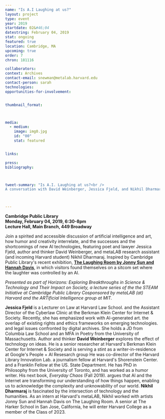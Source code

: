 ```yaml
---
name: "Is A.I Laughing at us?"
layout: project
type: event
year: 2019
startdate: 02&#46;04
datestring: February 04, 2019
stat: ongoing
featured: true
location: Cambridge, MA
upcoming: true
order: 7
chron: 181116

collaborators:
context: Archives
contact-email: snewman@metalab.harvard.edu
contact-person: sarah
technologies: 
opportunities-for-involvement:


thumbnail_format:



media:
  - medium:
    image: img0.jpg
    id: "00"
    stat: featured


links:

press:
bibliography:



tweet-summary: "Is A.I. Laughing at us?<br />
A conversation with David Weinberger, Jessica Fjeld, and Nikhil Dharmaraj"



---
```

**Cambridge Public Library<br />
Monday, February 04, 2019, 6:30-8pm<br />
Lecture Hall, Main Branch, 449 Broadway**

Join a spirited and accessible discussion of artificial intelligence and art, how humor and creativity interrelate, and the successes and the shortcomings of new Al technologies, featuring poet and lawyer Jessica Fjeld, author and thinker David Weinberger, and metaLAB research assistant (and incoming Harvard student) Nikhil Dharmaraj. Inspired by Cambridge Public Library's recent exhibition, **[The Laughing Room by Jonny Sun and Hannah Davis](../laughingroom)**, in which visitors found themselves on a sitcom set where the laughter was controlled by an Al.

*Presented as part of Horizons: Exploring Breakthroughs in Science & Technology and Their Impact on Society, a lecture series of the the STEAM Initiative at Cambridge Public Library Cosponsored by metaLAB (at) Harvard and the ARTificial Intelligence group at MIT.*

**Jessica Fjeld** is a Lecturer on Law at Harvard Law School. and the Assistant Director of the Cyberlaw Clinic at the Berkman Klein Center for Internet & Society. Recently, she has emphasized work with Al-generated art. the overlap of existing rights and ethics frameworks on emerging technologies. and legal issues confronted by digital archives. She holds a JD from Columbia Law School and an MFA in Poetry from the University of Massachusetts. Author and thinker **David Weinberger** explores the effect of technology on ideas. He is a senior researcher at Harvard's Berkman Klein Center for Internet & Society and is serving a stint as a writ­er-in-residence at Google's People + Al Resesarch group He was co-director of the Harvard Library Innova­tion Lab. a journalism fellow at Harvard's Shorenstein Center. and a Franklin Fellow at the US. State Depart­ment. He has PhD in Philosophy from the University of Toronto, and has worked as a humor writer. His next book, *Everyday Chaos* (Fall 2019). argues that Al and the Internet are transforming our understanding of how things happen, enabling us to acknowledge the complexity and unknowability of our world. **Nikhil Dharmaraj** is fascinated by the intersection of technology and the humanities. As an intern at Harvard's metaLAB, Nikhil worked with artists Jonny Sun and Hannah Davis on The Laughing Room. A senior at The Harker School in San Jose, California, he will enter Harvard College as a member of the Class of 2023.


